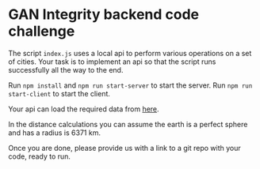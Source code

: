 # GAN Integrity backend code challenge

The script `index.js` uses a local api to perform various operations on a set of cities. Your task is to implement an api so that the script runs successfully all the way to the end.

Run `npm install` and `npm run start-server` to start the server.
Run `npm run start-client` to start the client.

Your api can load the required data from [here](addresses.json).

In the distance calculations you can assume the earth is a perfect sphere and has a radius is 6371 km.

Once you are done, please provide us with a link to a git repo with your code, ready to run.
